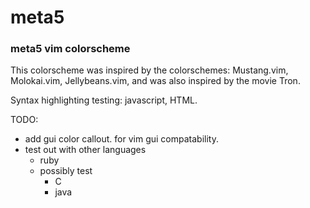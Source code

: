 # meta5
### meta5 vim colorscheme ###

This colorscheme was inspired by the colorschemes: Mustang.vim, Molokai.vim, Jellybeans.vim, and was also inspired by the movie Tron.

Syntax highlighting testing: javascript, HTML.

TODO:
  - add gui color callout. for vim gui compatability.
  - test out with other languages
    - ruby
    - possibly test
      - C
      - java
